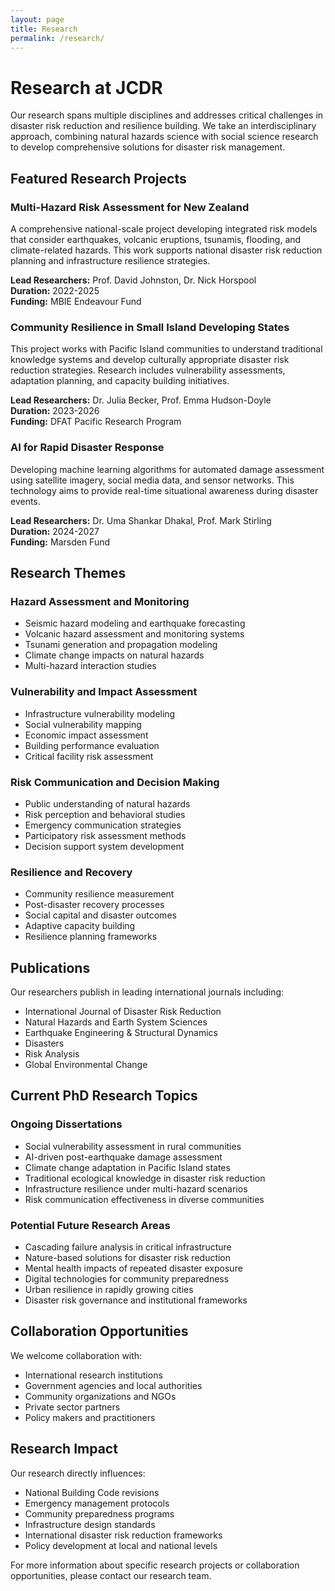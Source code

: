 ```yaml
---
layout: page
title: Research
permalink: /research/
---
```


# Research at JCDR

Our research spans multiple disciplines and addresses critical challenges in disaster risk reduction and resilience building. We take an interdisciplinary approach, combining natural hazards science with social science research to develop comprehensive solutions for disaster risk management.

## Featured Research Projects

### Multi-Hazard Risk Assessment for New Zealand
A comprehensive national-scale project developing integrated risk models that consider earthquakes, volcanic eruptions, tsunamis, flooding, and climate-related hazards. This work supports national disaster risk reduction planning and infrastructure resilience strategies.

**Lead Researchers:** Prof. David Johnston, Dr. Nick Horspool  
**Duration:** 2022-2025  
**Funding:** MBIE Endeavour Fund

### Community Resilience in Small Island Developing States
This project works with Pacific Island communities to understand traditional knowledge systems and develop culturally appropriate disaster risk reduction strategies. Research includes vulnerability assessments, adaptation planning, and capacity building initiatives.

**Lead Researchers:** Dr. Julia Becker, Prof. Emma Hudson-Doyle  
**Duration:** 2023-2026  
**Funding:** DFAT Pacific Research Program

### AI for Rapid Disaster Response
Developing machine learning algorithms for automated damage assessment using satellite imagery, social media data, and sensor networks. This technology aims to provide real-time situational awareness during disaster events.

**Lead Researchers:** Dr. Uma Shankar Dhakal, Prof. Mark Stirling  
**Duration:** 2024-2027  
**Funding:** Marsden Fund

## Research Themes

### Hazard Assessment and Monitoring
- Seismic hazard modeling and earthquake forecasting
- Volcanic hazard assessment and monitoring systems
- Tsunami generation and propagation modeling
- Climate change impacts on natural hazards
- Multi-hazard interaction studies

### Vulnerability and Impact Assessment
- Infrastructure vulnerability modeling
- Social vulnerability mapping
- Economic impact assessment
- Building performance evaluation
- Critical facility risk assessment

### Risk Communication and Decision Making
- Public understanding of natural hazards
- Risk perception and behavioral studies
- Emergency communication strategies
- Participatory risk assessment methods
- Decision support system development

### Resilience and Recovery
- Community resilience measurement
- Post-disaster recovery processes
- Social capital and disaster outcomes
- Adaptive capacity building
- Resilience planning frameworks

## Publications

Our researchers publish in leading international journals including:
- International Journal of Disaster Risk Reduction
- Natural Hazards and Earth System Sciences
- Earthquake Engineering & Structural Dynamics
- Disasters
- Risk Analysis
- Global Environmental Change

## Current PhD Research Topics

### Ongoing Dissertations
- Social vulnerability assessment in rural communities
- AI-driven post-earthquake damage assessment
- Climate change adaptation in Pacific Island states
- Traditional ecological knowledge in disaster risk reduction
- Infrastructure resilience under multi-hazard scenarios
- Risk communication effectiveness in diverse communities

### Potential Future Research Areas
- Cascading failure analysis in critical infrastructure
- Nature-based solutions for disaster risk reduction
- Mental health impacts of repeated disaster exposure
- Digital technologies for community preparedness
- Urban resilience in rapidly growing cities
- Disaster risk governance and institutional frameworks

## Collaboration Opportunities

We welcome collaboration with:
- International research institutions
- Government agencies and local authorities
- Community organizations and NGOs
- Private sector partners
- Policy makers and practitioners

## Research Impact

Our research directly influences:
- National Building Code revisions
- Emergency management protocols
- Community preparedness programs
- Infrastructure design standards
- International disaster risk reduction frameworks
- Policy development at local and national levels

For more information about specific research projects or collaboration opportunities, please contact our research team.
